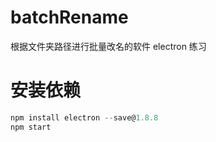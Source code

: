 # batchRename
根据文件夹路径进行批量改名的软件 electron 练习

# 安装依赖
~~~js
npm install electron --save@1.8.8
npm start
~~~